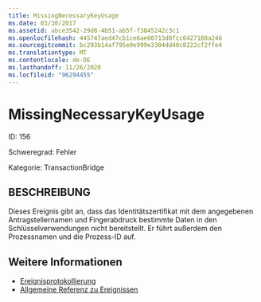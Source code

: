 ```yaml
---
title: MissingNecessaryKeyUsage
ms.date: 03/30/2017
ms.assetid: abce3542-29d8-4b51-ab5f-f3845242c3c1
ms.openlocfilehash: 445747aed47cb1ce6ae60713d8fcc6427188a246
ms.sourcegitcommit: bc293b14af795e0e999e3304dd40c0222cf2ffe4
ms.translationtype: MT
ms.contentlocale: de-DE
ms.lasthandoff: 11/26/2020
ms.locfileid: "96294455"
---
```

# <a name="missingnecessarykeyusage"></a>MissingNecessaryKeyUsage

ID: 156  
  
 Schweregrad: Fehler  
  
 Kategorie: TransactionBridge  
  
## <a name="description"></a>BESCHREIBUNG  

 Dieses Ereignis gibt an, dass das Identitätszertifikat mit dem angegebenen Antragstellernamen und Fingerabdruck bestimmte Daten in den Schlüsselverwendungen nicht bereitstellt. Er führt außerdem den Prozessnamen und die Prozess-ID auf.  
  
## <a name="see-also"></a>Weitere Informationen

- [Ereignisprotokollierung](index.md)
- [Allgemeine Referenz zu Ereignissen](events-general-reference.md)
